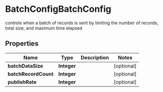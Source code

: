 

# BatchConfigBatchConfig

controls when a batch of records is sent by limiting the number of records, total size, and maximum time elapsed

## Properties

| Name | Type | Description | Notes |
|------------ | ------------- | ------------- | -------------|
|**batchDataSize** | **Integer** |  |  [optional] |
|**batchRecordCount** | **Integer** |  |  [optional] |
|**publishRate** | **Integer** |  |  [optional] |



